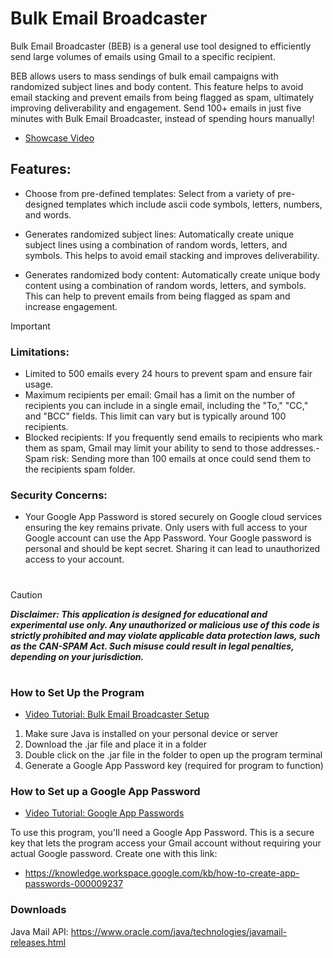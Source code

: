 # Bulk Email Broadcaster
Bulk Email Broadcaster (BEB) is a general use tool designed to efficiently send large volumes of emails using Gmail to a specific recipient.

BEB allows users to mass sendings of bulk email campaigns with randomized subject lines and body content. This feature helps to avoid email stacking and prevent emails from being flagged as spam, ultimately improving deliverability and engagement. Send 100+ emails in just five minutes with Bulk Email Broadcaster, instead of spending hours manually!

- [Showcase Video](https://youtube.com/@GraycenMacNeill)<br >

## Features:

- Choose from pre-defined templates: Select from a variety of pre-designed templates which include ascii code symbols, letters, numbers, and words.

- Generates randomized subject lines: Automatically create unique subject lines using a combination of random words, letters, and symbols. This helps to avoid email stacking and improves deliverability.

- Generates randomized body content: Automatically create unique body content using a combination of random words, letters, and symbols. This can help to prevent emails from being flagged as spam and increase engagement.



> [!IMPORTANT]
> ### Limitations:
> - Limited to 500 emails every 24 hours to prevent spam and ensure fair usage.
> - Maximum recipients per email: Gmail has a limit on the number of recipients you can include in a single email, including the "To," "CC," and "BCC" fields. This limit can vary but is typically around 100 recipients.
> - Blocked recipients: If you frequently send emails to recipients who mark them as spam, Gmail may limit your ability to send to those addresses.- Spam risk: Sending more than 100 emails at once could send them to the recipients spam folder.
> ### Security Concerns:
> - Your Google App Password is stored securely on Google cloud services ensuring the key remains private. Only users with full access to your Google account can use the App Password. Your Google password is personal and should be kept secret. Sharing it can lead to unauthorized access to your account.

#
> [!CAUTION]
***Disclaimer: This application is designed for educational and experimental use only. Any unauthorized or malicious use of this code is strictly prohibited and may violate applicable data protection laws, such as the CAN-SPAM Act. Such misuse could result in legal penalties, depending on your jurisdiction.***
#


### How to Set Up the Program
- [Video Tutorial: Bulk Email Broadcaster Setup](https://youtube.com/@GraycenMacNeill)<br >
  
1) Make sure Java is installed on your personal device or server
2) Download the .jar file and place it in a folder
3) Double click on the .jar file in the folder to open up the program terminal
4) Generate a Google App Password key (required for program to function)

### How to Set up a Google App Password
- [Video Tutorial: Google App Passwords](https://youtube.com/@GraycenMacNeill)<br >

To use this program, you'll need a Google App Password. This is a secure key that lets the program access your Gmail account without requiring your actual Google password. Create one with this link:

- https://knowledge.workspace.google.com/kb/how-to-create-app-passwords-000009237

### Downloads
Java Mail API: https://www.oracle.com/java/technologies/javamail-releases.html


